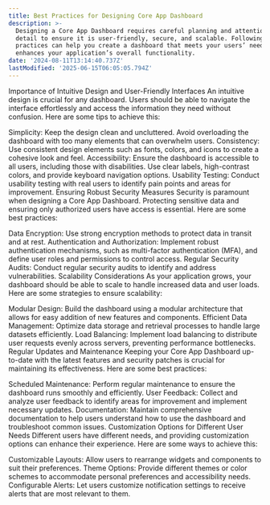 ```yaml
---
title: Best Practices for Designing Core App Dashboard
description: >-
  Designing a Core App Dashboard requires careful planning and attention to
  detail to ensure it is user-friendly, secure, and scalable. Following best
  practices can help you create a dashboard that meets your users’ needs and
  enhances your application’s overall functionality.
date: '2024-08-11T13:14:40.737Z'
lastModified: '2025-06-15T06:05:05.794Z'
---
```

Importance of Intuitive Design and User-Friendly Interfaces
An intuitive design is crucial for any dashboard. Users should be able to navigate the interface effortlessly and access the information they need without confusion. Here are some tips to achieve this:

Simplicity: Keep the design clean and uncluttered. Avoid overloading the dashboard with too many elements that can overwhelm users.
Consistency: Use consistent design elements such as fonts, colors, and icons to create a cohesive look and feel.
Accessibility: Ensure the dashboard is accessible to all users, including those with disabilities. Use clear labels, high-contrast colors, and provide keyboard navigation options.
Usability Testing: Conduct usability testing with real users to identify pain points and areas for improvement.
Ensuring Robust Security Measures
Security is paramount when designing a Core App Dashboard. Protecting sensitive data and ensuring only authorized users have access is essential. Here are some best practices:

Data Encryption: Use strong encryption methods to protect data in transit and at rest.
Authentication and Authorization: Implement robust authentication mechanisms, such as multi-factor authentication (MFA), and define user roles and permissions to control access.
Regular Security Audits: Conduct regular security audits to identify and address vulnerabilities.
Scalability Considerations
As your application grows, your dashboard should be able to scale to handle increased data and user loads. Here are some strategies to ensure scalability:

Modular Design: Build the dashboard using a modular architecture that allows for easy addition of new features and components.
Efficient Data Management: Optimize data storage and retrieval processes to handle large datasets efficiently.
Load Balancing: Implement load balancing to distribute user requests evenly across servers, preventing performance bottlenecks.
Regular Updates and Maintenance
Keeping your Core App Dashboard up-to-date with the latest features and security patches is crucial for maintaining its effectiveness. Here are some best practices:

Scheduled Maintenance: Perform regular maintenance to ensure the dashboard runs smoothly and efficiently.
User Feedback: Collect and analyze user feedback to identify areas for improvement and implement necessary updates.
Documentation: Maintain comprehensive documentation to help users understand how to use the dashboard and troubleshoot common issues.
Customization Options for Different User Needs
Different users have different needs, and providing customization options can enhance their experience. Here are some ways to achieve this:

Customizable Layouts: Allow users to rearrange widgets and components to suit their preferences.
Theme Options: Provide different themes or color schemes to accommodate personal preferences and accessibility needs.
Configurable Alerts: Let users customize notification settings to receive alerts that are most relevant to them.
